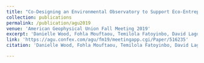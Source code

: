 ```yaml
---
title: "Co-Designing an Environmental Observatory to Support Eco-Entrepreneurship in Benin"
collection: publications
permalink: /publication/agu2019
venue: 'American Geophysical Union Fall Meeting 2019'
excerpt: 'Danielle Wood, Fohla Mouftaou, Temilola Fatoyinbo, David Lagomasino, Ufuoma Ovienmhada, Eric Ashcroft, Lelia Hampton, Lisa Orii, TojumiOluwa Adegboyega, Anisha Nakagawa and Julliet Wanyiri.'
link: 'https://agu.confex.com/agu/fm19/meetingapp.cgi/Paper/516235'
citation: 'Danielle Wood, Fohla Mouftaou, Temilola Fatoyinbo, David Lagomasino, Ufuoma Ovienmhada, Eric Ashcroft, Lelia Hampton, Lisa Orii, TojumiOluwa Adegboyega, Anisha Nakagawa and Julliet Wanyiri. (2019, December). &quot;Co-Designing an Environmental Observatory to Support Eco-Entrepreneurship in Benin.&quot; <i>In AGU Fall Meeting Abstracts</i> (Vol. 2019, pp. GC53B-01)'

---
```


